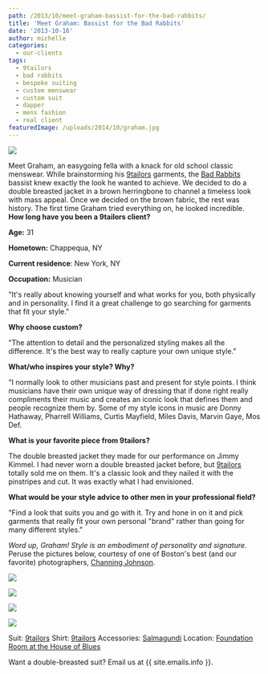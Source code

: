 ```yaml
---
path: /2013/10/meet-graham-bassist-for-the-bad-rabbits/
title: 'Meet Graham: Bassist for the Bad Rabbits'
date: '2013-10-16'
author: michelle
categories:
  - our-clients
tags:
  - 9tailors
  - bad rabbits
  - bespoke suiting
  - custom menswear
  - custom suit
  - dapper
  - mens fashion
  - real client
featuredImage: /uploads/2014/10/graham.jpg
---
```

[![](http://3.bp.blogspot.com/-VUA9I4q_7-U/Uii3sTzfgUI/AAAAAAAADjE/yTBkUvKK1Qs/s640/BadRabbits-113.jpg)](http://3.bp.blogspot.com/-VUA9I4q_7-U/Uii3sTzfgUI/AAAAAAAADjE/yTBkUvKK1Qs/s1600/BadRabbits-113.jpg)

Meet Graham, an easygoing fella with a knack for old school classic menswear. While brainstorming his [9tailors](http://www.9tailors.com/) garments, the [Bad Rabbits](https://www.facebook.com/BadRabbits) bassist knew exactly the look he wanted to achieve. We decided to do a double breasted jacket in a brown herringbone to channel a timeless look with mass appeal. Once we decided on the brown fabric, the rest was history. The first time Graham tried everything on, he looked incredible. 
**How long have you been a 9tailors client?** 

**Age:** 31

**Hometown:** Chappequa, NY

**Current residence**: New York, NY

**Occupation:** Musician

 "It's really about knowing yourself and what works for you, both physically and in personality. I find it a great challenge to go searching for garments that fit your style." 

**Why choose custom?**

"The attention to detail and the personalized styling makes all the difference. It's the best way to really capture your own unique style." 

**What/who inspires your style? Why?** 

"I normally look to other musicians past and present for style points. I think musicians have their own unique way of dressing that if done right really compliments their music and creates an iconic look that defines them and people recognize them by. Some of my style icons in music are Donny Hathaway, Pharrell Williams, Curtis Mayfield, Miles Davis, Marvin Gaye, Mos Def.

**What is your favorite piece from 9tailors?** 

The double breasted jacket they made for our performance on Jimmy Kimmel. I had never worn a double breasted jacket before, but [9tailors](http://www.9tailors.com/) totally sold me on them. It's a classic look and they nailed it with the pinstripes and cut. It was exactly what I had envisioned. 

**What would be your style advice to other men in your professional field?** 

"Find a look that suits you and go with it. Try and hone in on it and pick garments that really fit your own personal "brand" rather than going for many different styles." 

_Word up, Graham! Style is an embodiment of personality and signature._
 Peruse the pictures below, courtesy of one of Boston's best (and our favorite) photographers, [Channing Johnson](http://www.channingjohnson.com/).

[![](http://1.bp.blogspot.com/-HG5-qEVmP6Y/Uii1xUYvGTI/AAAAAAAADiI/VujgUI2olHo/s640/BadRabbits-105.jpg)](http://1.bp.blogspot.com/-HG5-qEVmP6Y/Uii1xUYvGTI/AAAAAAAADiI/VujgUI2olHo/s1600/BadRabbits-105.jpg)

[![](http://1.bp.blogspot.com/-m7e87ORncnU/Uii2dVeDdVI/AAAAAAAADig/U2OlLjJOx1A/s640/BadRabbits-110.jpg)](http://1.bp.blogspot.com/-m7e87ORncnU/Uii2dVeDdVI/AAAAAAAADig/U2OlLjJOx1A/s1600/BadRabbits-110.jpg)

[![](http://1.bp.blogspot.com/-SO97n59Pd1Y/Uii3CcOWI2I/AAAAAAAADi0/YUHAOY44OKE/s640/BadRabbits-111.jpg)](http://1.bp.blogspot.com/-SO97n59Pd1Y/Uii3CcOWI2I/AAAAAAAADi0/YUHAOY44OKE/s1600/BadRabbits-111.jpg)

[![](http://3.bp.blogspot.com/-p3IVWHiWDR0/Uii2fD8WuNI/AAAAAAAADio/eHxOGzS7r_4/s640/BadRabbits-112.jpg)](http://3.bp.blogspot.com/-p3IVWHiWDR0/Uii2fD8WuNI/AAAAAAAADio/eHxOGzS7r_4/s1600/BadRabbits-112.jpg)

Suit: [9tailors](http://www.9tailors.com/)
Shirt: [9tailors](http://www.9tailors.com/)
Accessories: [Salmagundi](http://salmagundiboston.com/)
Location: [Foundation Room at the House of Blues](http://www.houseofblues.com/)

Want a double-breasted suit? Email us at {{ site.emails.info }}.